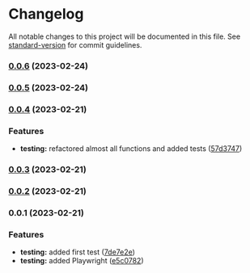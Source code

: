 # Changelog

All notable changes to this project will be documented in this file. See [standard-version](https://github.com/conventional-changelog/standard-version) for commit guidelines.

### [0.0.6](https://github.com/codingnomad-com/ts-utilities/compare/v0.0.5...v0.0.6) (2023-02-24)

### [0.0.5](https://github.com/codingnomad-com/ts-utilities/compare/v0.0.4...v0.0.5) (2023-02-24)

### [0.0.4](https://github.com/codingnomad-com/ts-utilities/compare/v0.0.3...v0.0.4) (2023-02-21)


### Features

* **testing:** refactored almost all functions and added tests ([57d3747](https://github.com/codingnomad-com/ts-utilities/commit/57d374704fd701d07447bcb5988fcab1535fbc34))

### [0.0.3](https://github.com/codingnomad-com/ts-utilities/compare/v0.0.2...v0.0.3) (2023-02-21)

### [0.0.2](https://github.com/codingnomad-com/ts-utilities/compare/v0.0.1...v0.0.2) (2023-02-21)

### 0.0.1 (2023-02-21)


### Features

* **testing:** added first test ([7de7e2e](https://github.com/codingnomad-com/ts-utilities/commit/7de7e2e14346a104f24cab3fc0585f666d77c486))
* **testing:** added Playwright ([e5c0782](https://github.com/codingnomad-com/ts-utilities/commit/e5c07824381066f8f60c1386cb41d44f07e2b352))
